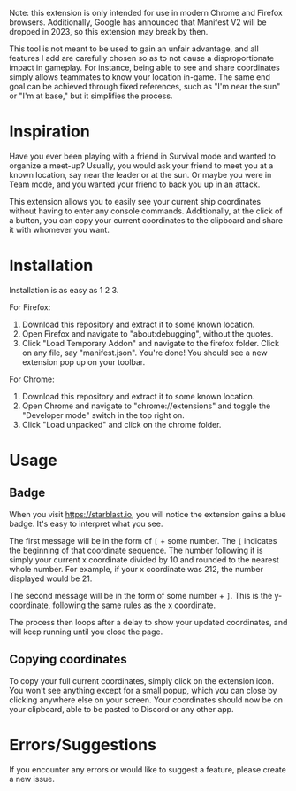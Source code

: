 Note: this extension is only intended for use in modern Chrome and Firefox browsers. Additionally, Google has announced that Manifest V2 will be dropped in 2023, so this extension may break by then.

This tool is not meant to be used to gain an unfair advantage, and all features I add are carefully chosen so as to not cause a disproportionate impact in gameplay. For instance, being able to see and share coordinates simply allows teammates to know your location in-game. The same end goal can be achieved through fixed references, such as "I'm near the sun" or "I'm at base," but it simplifies the process.

# Inspiration

Have you ever been playing with a friend in Survival mode and wanted to organize a meet-up? Usually, you would ask your friend to meet you at a known location, say near the leader or at the sun. Or maybe you were in Team mode, and you wanted your friend to back you up in an attack.

This extension allows you to easily see your current ship coordinates without having to enter any console commands. Additionally, at the click of a button, you can copy your current coordinates to the clipboard and share it with whomever you want.

# Installation

Installation is as easy as 1 2 3.

For Firefox:
1. Download this repository and extract it to some known location.
2. Open Firefox and navigate to "about:debugging", without the quotes.
3. Click "Load Temporary Addon" and navigate to the firefox folder. Click on any file, say "manifest.json". You're done! You should see a new extension pop up on your toolbar.

For Chrome:
1. Download this repository and extract it to some known location.
2. Open Chrome and navigate to "chrome://extensions" and toggle the "Developer mode" switch in the top right on.
3. Click "Load unpacked" and click on the chrome folder.

# Usage
## Badge
When you visit https://starblast.io, you will notice the extension gains a blue badge. It's easy to interpret what you see.

The first message will be in the form of `[` + some number. The `[` indicates the beginning of that coordinate sequence. The number following it is simply your current x coordinate divided by 10 and rounded to the nearest whole number. For example, if your x coordinate was 212, the number displayed would be 21.

The second message will be in the form of some number + `]`. This is the y-coordinate, following the same rules as the x coordinate.

The process then loops after a delay to show your updated coordinates, and will keep running until you close the page.

## Copying coordinates
To copy your full current coordinates, simply click on the extension icon. You won't see anything except for a small popup, which you can close by clicking anywhere else on your screen. Your coordinates should now be on your clipboard, able to be pasted to Discord or any other app.

# Errors/Suggestions
If you encounter any errors or would like to suggest a feature, please create a new issue.
